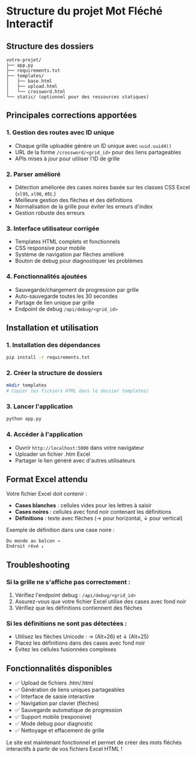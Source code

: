 # Structure du projet Mot Fléché Interactif

## Structure des dossiers

```
votre-projet/
├── app.py
├── requirements.txt
├── templates/
│   ├── base.html
│   ├── upload.html
│   └── crossword.html
└── static/ (optionnel pour des ressources statiques)
```

## Principales corrections apportées

### 1. **Gestion des routes avec ID unique**
- Chaque grille uploadée génère un ID unique avec `uuid.uuid4()`
- URL de la forme `/crossword/<grid_id>` pour des liens partageables
- APIs mises à jour pour utiliser l'ID de grille

### 2. **Parser amélioré**
- Détection améliorée des cases noires basée sur les classes CSS Excel (`xl95`, `xl96`, etc.)
- Meilleure gestion des flèches et des définitions
- Normalisation de la grille pour éviter les erreurs d'index
- Gestion robuste des erreurs

### 3. **Interface utilisateur corrigée**
- Templates HTML complets et fonctionnels
- CSS responsive pour mobile
- Système de navigation par flèches amélioré
- Bouton de debug pour diagnostiquer les problèmes

### 4. **Fonctionnalités ajoutées**
- Sauvegarde/chargement de progression par grille
- Auto-sauvegarde toutes les 30 secondes
- Partage de lien unique par grille
- Endpoint de debug `/api/debug/<grid_id>`

## Installation et utilisation

### 1. Installation des dépendances
```bash
pip install -r requirements.txt
```

### 2. Créer la structure de dossiers
```bash
mkdir templates
# Copier les fichiers HTML dans le dossier templates/
```

### 3. Lancer l'application
```bash
python app.py
```

### 4. Accéder à l'application
- Ouvrir `http://localhost:5000` dans votre navigateur
- Uploader un fichier .htm Excel
- Partager le lien généré avec d'autres utilisateurs

## Format Excel attendu

Votre fichier Excel doit contenir :
- **Cases blanches** : cellules vides pour les lettres à saisir
- **Cases noires** : cellules avec fond noir contenant les définitions
- **Définitions** : texte avec flèches (→ pour horizontal, ↓ pour vertical)

Exemple de définition dans une case noire :
```
Du monde au balcon →
Endroit rêvé ↓
```

## Troubleshooting

### Si la grille ne s'affiche pas correctement :
1. Vérifiez l'endpoint debug : `/api/debug/<grid_id>`
2. Assurez-vous que votre fichier Excel utilise des cases avec fond noir
3. Vérifiez que les définitions contiennent des flèches

### Si les définitions ne sont pas détectées :
- Utilisez les flèches Unicode : → (Alt+26) et ↓ (Alt+25)
- Placez les définitions dans des cases avec fond noir
- Évitez les cellules fusionnées complexes

## Fonctionnalités disponibles

- ✅ Upload de fichiers .htm/.html
- ✅ Génération de liens uniques partageables
- ✅ Interface de saisie interactive
- ✅ Navigation par clavier (flèches)
- ✅ Sauvegarde automatique de progression
- ✅ Support mobile (responsive)
- ✅ Mode debug pour diagnostic
- ✅ Nettoyage et effacement de grille

Le site est maintenant fonctionnel et permet de créer des mots fléchés interactifs à partir de vos fichiers Excel HTML !
